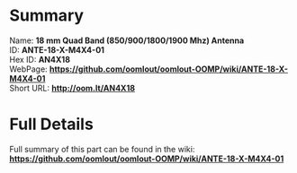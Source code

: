 
Summary
=================
  
Name: __18 mm Quad Band (850/900/1800/1900 Mhz) Antenna__    
ID: __ANTE-18-X-M4X4-01__   
Hex ID: __AN4X18__   
WebPage: __https://github.com/oomlout/oomlout-OOMP/wiki/ANTE-18-X-M4X4-01__   
Short URL: __http://oom.lt/AN4X18__   

Full Details
==========================
Full summary of this part can be found in the wiki:   
__https://github.com/oomlout/oomlout-OOMP/wiki/ANTE-18-X-M4X4-01__    

